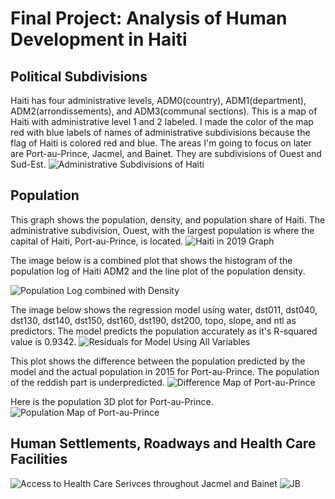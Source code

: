# Final Project: Analysis of Human Development in Haiti

## Political Subdivisions
Haiti has four administrative levels, ADM0(country), ADM1(department), ADM2(arrondissements), and ADM3(communal sections). This is a map of Haiti with administrative level 1 and 2 labeled. I made the color of the map red with blue labels of names of administrative subdivisions because the flag of Haiti is colored red and blue. The areas I'm going to focus on later are Port-au-Prince, Jacmel, and Bainet. They are subdivisions of Ouest and Sud-Est.
![Administrative Subdivisions of Haiti](hti.png)

## Population
This graph shows the population, density, and population share of Haiti. The administrative subdivision, Ouest, with the largest population is where the capital of Haiti, Port-au-Prince, is located.
![Haiti in 2019 Graph](Haiti.png)

The image below is a combined plot that shows the histogram of the population log of Haiti ADM2 and the line plot of the population density.

![Population Log combined with Density](density_log(pop19).png)

The image below shows the regression model using water, dst011, dst040, dst130, dst140, dst150, dst160, dst190, dst200, topo, slope, and ntl as predictors. The model predicts the population accurately as it's R-squared value is 0.9342.
![Residuals for Model Using All Variables](allvariables.png)

This plot shows the difference between the population predicted by the model and the actual population in 2015 for Port-au-Prince. The population of the reddish part is underpredicted.
![Difference Map of Port-au-Prince](PortauPrince_diff.png)

Here is the population 3D plot for Port-au-Prince.
![Population Map of Port-au-Prince](PortauPrince3D.png)

## Human Settlements, Roadways and Health Care Facilities
![Access to Health Care Serivces throughout Jacmel and Bainet](Access%20to%20Health%20Care%20Serivces%20throughout%20Jacmel%20and%20Bainet.png)
![JB](JB.png)
